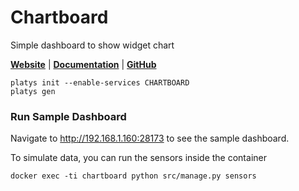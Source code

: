 # Chartboard

Simple dashboard to show widget chart 

**[Website](https://github.com/the-maux/Chartboard)** | **[Documentation](https://github.com/the-maux/tipboard/wiki)** | **[GitHub](https://github.com/the-maux/Chartboard)**

```
platys init --enable-services CHARTBOARD
platys gen
```

### Run Sample Dashboard

Navigate to <http://192.168.1.160:28173> to see the sample dashboard.

To simulate data, you can run the sensors inside the container

```
docker exec -ti chartboard python src/manage.py sensors
```

